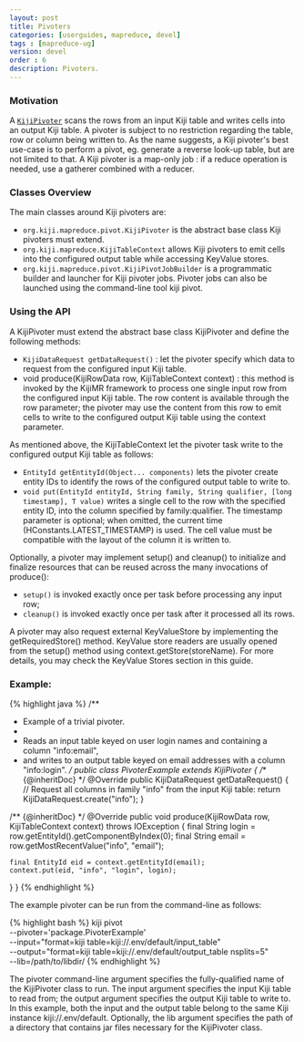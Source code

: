 ```yaml
---
layout: post
title: Pivoters 
categories: [userguides, mapreduce, devel]
tags : [mapreduce-ug]
version: devel
order : 6
description: Pivoters.
---
```


### Motivation

A [`KijiPivoter`]({{site.api_mr_devel}}/produce/KijiPivoter.html) scans the rows from an input Kiji
table and writes cells into an output Kiji table.  A pivoter is subject to no restriction regarding
the table, row or column being written to. As the name suggests, a Kiji pivoter's best use-case is
to perform a pivot, eg. generate a reverse look-up table, but are not limited to that. A Kiji
pivoter is a map-only job : if a reduce operation is needed, use a gatherer combined with a reducer. 

### Classes Overview

The main classes around Kiji pivoters are:

 * `org.kiji.mapreduce.pivot.KijiPivoter` is the abstract base class Kiji pivoters must extend.
 * `org.kiji.mapreduce.KijiTableContext` allows Kiji pivoters to emit cells into the configured
   output table while accessing KeyValue stores.
 * `org.kiji.mapreduce.pivot.KijiPivotJobBuilder` is a programmatic builder and launcher for Kiji
   pivoter jobs. Pivoter jobs can also be launched using the command-line tool kiji pivot.

### Using the API

A KijiPivoter must extend the abstract base class KijiPivoter and define the following methods:

 * `KijiDataRequest getDataRequest()` : let the pivoter specify which data to request from the
   configured input Kiji table.
 * void produce(KijiRowData row, KijiTableContext context) : this method is invoked by the KijiMR
   framework to process one single input row from the configured input Kiji table. The row content
   is available through the row parameter; the pivoter may use the content from this row to emit 
   cells to write to the configured output Kiji table using the context parameter.

As mentioned above, the KijiTableContext let the pivoter task write to the configured output Kiji
table as follows:

 * `EntityId getEntityId(Object... components)` lets the pivoter create entity IDs to identify the
   rows of the configured output table to write to.
 * `void put(EntityId entityId, String family, String qualifier, [long timestamp], T value)` writes
   a single cell to the row with the specified entity ID, into the column specified by
   family:qualifier. The timestamp parameter is optional; when omitted, the current time
   (HConstants.LATEST_TIMESTAMP) is used. The cell value must be compatible with the layout of the
   column it is written to.

Optionally, a pivoter may implement setup() and cleanup() to initialize and finalize resources that
can be reused across the many invocations of produce():

 * `setup()` is invoked exactly once per task before processing any input row;
 * `cleanup()` is invoked exactly once per task after it processed all its rows.

A pivoter may also request external KeyValueStore by implementing the getRequiredStore() method.
KeyValue store readers are usually opened from the setup() method using context.getStore(storeName).
For more details, you may check the KeyValue Stores section in this guide.

### Example:

{% highlight java %}
/**
 * Example of a trivial pivoter.
 *
 * Reads an input table keyed on user login names and containing a column "info:email",
 * and writes to an output table keyed on email addresses with a column "info:login".
 */
public class PivoterExample extends KijiPivoter {
  /** {@inheritDoc} */
  @Override
  public KijiDataRequest getDataRequest() {
    // Request all columns in family "info" from the input Kiji table:
    return KijiDataRequest.create("info");
  }

  /** {@inheritDoc} */
  @Override
  public void produce(KijiRowData row, KijiTableContext context)
      throws IOException {
    final String login = row.getEntityId().getComponentByIndex(0);
    final String email = row.getMostRecentValue("info", "email");

    final EntityId eid = context.getEntityId(email);
    context.put(eid, "info", "login", login);
  }
}
{% endhighlight %}

The example pivoter can be run from the command-line as follows:

{% highlight bash %}
kiji pivot \
    --pivoter='package.PivoterExample' \
    --input="format=kiji table=kiji://.env/default/input_table" \
    --output="format=kiji table=kiji://.env/default/output_table nsplits=5" \
    --lib=/path/to/libdir/
{% endhighlight %}

The pivoter command-line argument specifies the fully-qualified name of the KijiPivoter class to
run. The input argument specifies the input Kiji table to read from; the output argument specifies
the output Kiji table to write to. In this example, both the input and the output table belong to
the same Kiji instance kiji://.env/default. Optionally, the lib argument specifies the path of a
directory that contains jar files necessary for the KijiPivoter class.



